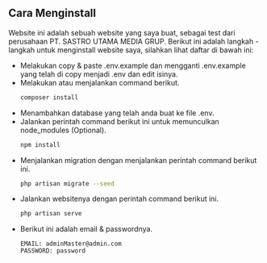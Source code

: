 
## Cara Menginstall

Website ini adalah sebuah website yang saya buat, sebagai test dari perusahaan PT. SASTRO UTAMA MEDIA GRUP. Berikut ini adalah langkah - langkah untuk menginstall website saya, silahkan lihat daftar di bawah ini:

- Melakukan copy & paste .env.example dan mengganti .env.example yang telah di copy menjadi .env dan edit isinya.
- Melakukan atau menjalankan command berikut.
    ```bash
    composer install
    ```
- Menambahkan database yang telah anda buat ke file .env.
- Jalankan perintah command berikut ini untuk memunculkan node_modules (Optional).
    ```bash
    npm install
    ```
- Menjalankan migration dengan menjalankan perintah command berikut ini.
    ```bash
    php artisan migrate --seed
    ```
- Jalankan websitenya dengan perintah command berikut ini.
    ```bash
    php artisan serve
    ```
- Berikut ini adalah email & passwordnya.
    ```
    EMAIL: adminMaster@admin.com
    PASSWORD: password
    ```
